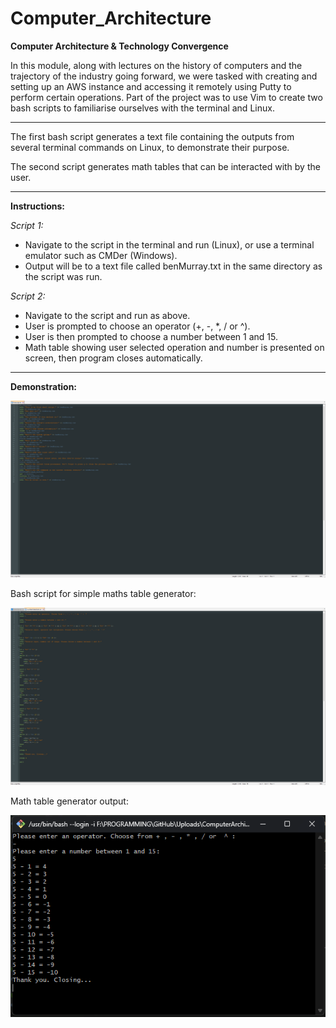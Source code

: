 # Computer_Architecture

**Computer Architecture & Technology Convergence**

In this module, along with lectures on the history of computers and the trajectory of the industry going forward, we were tasked with creating and setting up an AWS instance and accessing it remotely using Putty to perform certain operations. Part of the project was to use Vim to create two bash scripts to familiarise ourselves with the terminal and Linux.

---

The first bash script generates a text file containing the outputs from several terminal commands on Linux, to demonstrate their purpose.

The second script generates math tables that can be interacted with by the user.

---

**Instructions:**

_Script 1:_

* Navigate to the script in the terminal and run (Linux), or use a terminal emulator such as CMDer (Windows).
* Output will be to a text file called benMurray.txt in the same directory as the script was run.

_Script 2:_

* Navigate to the script and run as above.
* User is prompted to choose an operator (+, -, *, / or ^).
* User is then prompted to choose a number between 1 and 15.
* Math table showing user selected operation and number is presented on screen, then program closes automatically.

---

**Demonstration:**

![bash_1](screencaps/CA_2.png)

Bash script for simple maths table generator:

![bash_2](screencaps/CA_3.png)

Math table generator output:

![bash_3](screencaps/CA_1.png)
